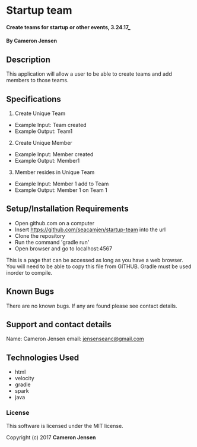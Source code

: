 # Startup team

#### Create teams for startup or other events, 3.24.17_

#### By Cameron Jensen

## Description

This application will allow a user to be able to create teams and add members to those teams.

## Specifications

1. Create Unique Team
  * Example Input: Team created
  * Example Output: Team1

2. Create Unique Member
  * Example Input: Member created
  * Example Output: Member1

3. Member resides in Unique Team
  * Example Input: Member 1 add to Team
  * Example Output: Member 1 on Team 1

## Setup/Installation Requirements

  * Open github.com on a computer
  * Insert https://github.com/seacamjen/startup-team into the url
  * Clone the repository
  * Run the command 'gradle run'
  * Open browser and go to localhost:4567

This is a page that can be accessed as long as you have a web browser. You will need to be able to copy this file from GITHUB. Gradle must be used inorder to compile.

## Known Bugs

There are no known bugs. If any are found please see contact details.

## Support and contact details

Name: Cameron Jensen
email: jensenseanc@gmail.com

## Technologies Used

 * html
 * velocity
 * gradle
 * spark
 * java

### License

This software is licensed under the MIT license.

Copyright (c) 2017 **Cameron Jensen**
